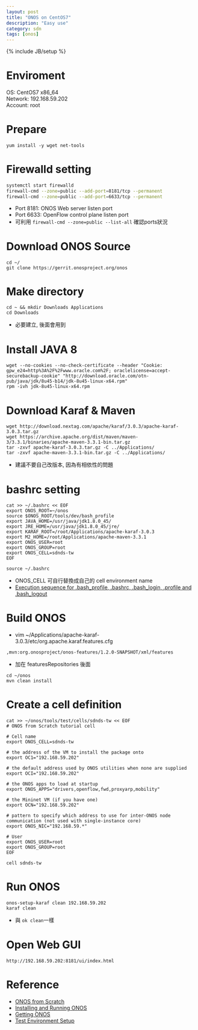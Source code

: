 ```yaml
---
layout: post
title: "ONOS on CentOS7"
description: "Easy use"
category: sdn
tags: [onos]
---
```

{% include JB/setup %}

Enviroment
==========
OS: CentOS7 x86_64  
Network: 192.168.59.202  
Account: root  

Prepare
=======
```
yum install -y wget net-tools
```

Firewalld setting
=================
```bash
systemctl start firewalld
firewall-cmd --zone=public --add-port=8181/tcp --permanent
firewall-cmd --zone=public --add-port=6633/tcp --permanent
```
 * Port 8181: ONOS Web server listen port
 * Port 6633: OpenFlow control plane listen port
 * 可利用 ```firewall-cmd --zone=public --list-all``` 確認ports狀況

Download ONOS Source 
====================
```
cd ~/
git clone https://gerrit.onosproject.org/onos
```
Make directory
==============
```
cd ~ && mkdir Downloads Applications
cd Downloads
```
* 必要建立, 後面會用到

Install JAVA 8
==========
```
wget --no-cookies --no-check-certificate --header "Cookie: gpw_e24=http%3A%2F%2Fwww.oracle.com%2F; oraclelicense=accept-securebackup-cookie" "http://download.oracle.com/otn-pub/java/jdk/8u45-b14/jdk-8u45-linux-x64.rpm"
rpm -ivh jdk-8u45-linux-x64.rpm
```

Download Karaf & Maven
====================
```
wget http://download.nextag.com/apache/karaf/3.0.3/apache-karaf-3.0.3.tar.gz
wget https://archive.apache.org/dist/maven/maven-3/3.3.1/binaries/apache-maven-3.3.1-bin.tar.gz
tar -zxvf apache-karaf-3.0.3.tar.gz -C ../Applications/
tar -zxvf apache-maven-3.3.1-bin.tar.gz -C ../Applications/ 
```
* 建議不要自己改版本, 因為有相依性的問題

bashrc setting
===========
```
cat >> ~/.bashrc << EOF
export ONOS_ROOT=~/onos
source $ONOS_ROOT/tools/dev/bash_profile
export JAVA_HOME=/usr/java/jdk1.8.0_45/
export JRE_HOME=/usr/java/jdk1.8.0_45/jre/
export KARAF_ROOT=/root/Applications/apache-karaf-3.0.3
export M2_HOME=/root/Applications/apache-maven-3.3.1
export ONOS_USER=root
export ONOS_GROUP=root
export ONOS_CELL=sdnds-tw
EOF

source ~/.bashrc
```
  * ONOS_CELL 可自行替換成自己的 cell environment name
  * [Execution sequence for .bash_profile, .bashrc, .bash_login, .profile and .bash_logout](http://www.thegeekstuff.com/2008/10/execution-sequence-for-bash_profile-bashrc-bash_login-profile-and-bash_logout) 


Build ONOS
==========

* vim ~/Applications/apache-karaf-3.0.3/etc/org.apache.karaf.features.cfg
```
,mvn:org.onosproject/onos-features/1.2.0-SNAPSHOT/xml/features
```
  * 加在 featuresRepositories 後面

```
cd ~/onos
mvn clean install
```

Create a cell definition
========================
```
cat >> ~/onos/tools/test/cells/sdnds-tw << EOF
# ONOS from Scratch tutorial cell

# Cell name
export ONOS_CELL=sdnds-tw

# the address of the VM to install the package onto
export OC1="192.168.59.202"

# the default address used by ONOS utilities when none are supplied
export OCI="192.168.59.202"
 
# the ONOS apps to load at startup
export ONOS_APPS="drivers,openflow,fwd,proxyarp,mobility"
 
# the Mininet VM (if you have one)
export OCN="192.168.59.202"
 
# pattern to specify which address to use for inter-ONOS node communication (not used with single-instance core)
export ONOS_NIC="192.168.59.*"

# User
export ONOS_USER=root
export ONOS_GROUP=root
EOF

cell sdnds-tw
```

Run ONOS
========
```
onos-setup-karaf clean 192.168.59.202
karaf clean
```
  * 與 ```ok clean```一樣

Open Web GUI
============
```
http://192.168.59.202:8181/ui/index.html
```

Reference
=========
* [ONOS from Scratch](https://wiki.onosproject.org/display/ONOS/ONOS+from+Scratch)
* [Installing and Running ONOS](https://wiki.onosproject.org/display/ONOS/Installing+and+Running+ONOS)
* [Getting ONOS](https://wiki.onosproject.org/display/ONOS/Getting+ONOS)
* [Test Environment Setup](https://wiki.onosproject.org/display/ONOS/Test+Environment+Setup)
